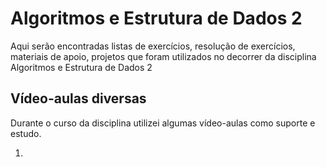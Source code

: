 # Algoritmos e Estrutura de Dados 2

Aqui serão encontradas listas de exercícios, resolução de exercícios, materiais de apoio, projetos que foram utilizados no decorrer da disciplina Algoritmos e Estrutura de Dados 2

## Vídeo-aulas diversas

Durante o curso da disciplina utilizei algumas vídeo-aulas como suporte e estudo.

1. 


